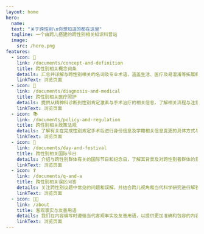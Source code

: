 ```yaml
---
layout: home
hero:
  name: 
  text: "关于跨性别\n你想知道的都在这里"
  tagline: 一个由跨儿搭建的跨性别相关知识科普站
  image:
    src: /hero.png
features:
  - icon: 📑
    link: /documents/concept-and-definition
    title: 跨性别相关概念词条
    details: 汇总并详解与跨性别相关的名词及专业术语，涵盖生活、医疗及易混淆等拓展概念。
    linkText: 浏览页面
  - icon: 💉
    link: /documents/diagnosis-and-medical
    title: 跨性别相关医疗照护
    details: 提供从精神科诊断到性别肯定激素与手术治疗的相关信息，了解相关流程与注意事项。
    linkText: 浏览页面
  - icon: 📚
    link: /documents/policy-and-regulation
    title: 跨性别相关政策法规
    details: 了解有关在完成性别肯定手术后进行身份信息及学籍相关信息变更的具体方式与要求。
    linkText: 浏览页面
  - icon: 🎊
    link: /documents/day-and-festival
    title: 跨性别相关国际节日
    details: 介绍与跨性别群体有关的国际节日和纪念日，了解其背景及对跨性别者群体的意义。
    linkText: 浏览页面
  - icon: ❓
    link: /documents/q-and-a
    title: 跨性别相关误区问答
    details: 关注跨性别议题中常见的问题和误解，并结合跨儿视角和当代科学研究进行解答。
    linkText: 浏览页面
  - icon: 🏳️‍⚧️
    link: /about
    title: 客观事实与友善用语
    details: 我们在内容编写时遵循当代客观事实及友善用语，以提供更加准确和包容的内容。
    linkText: 浏览页面
---
```

